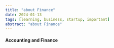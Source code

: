 ```yaml
---
title: "about Finance"
date: 2024-01-13
tags: [learning, business, startup, important]
abstract: "about Finance"
---
```


#### Accounting and Finance  

